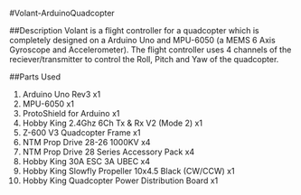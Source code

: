 #Volant-ArduinoQuadcopter

##Description
Volant is a flight controller for a quadcopter which is completely designed on a Arduino Uno and MPU-6050 (a MEMS 6 Axis Gyroscope and Accelerometer). The flight controller uses 4 channels of the reciever/transmitter to control the Roll, Pitch and Yaw of the quadcopter.

##Parts Used
1. Arduino Uno Rev3                                   x1
2. MPU-6050                                           x1
3. ProtoShield for Arduino                            x1
4. Hobby King 2.4Ghz 6Ch Tx & Rx V2 (Mode 2)          x1
4. Z-600 V3 Quadcopter Frame                          x1
5. NTM Prop Drive 28-26 1000KV                        x4
6. NTM Prop Drive 28 Series Accessory Pack            x4
6. Hobby King 30A ESC 3A UBEC                         x4
7. Hobby King Slowfly Propeller 10x4.5 Black (CW/CCW) x1
8. Hobby King Quadcopter Power Distribution Board     x1
